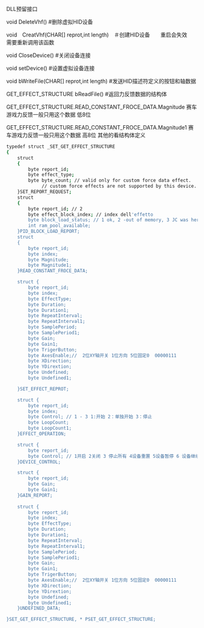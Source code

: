 DLL预留接口

void DeleteVhf() #删除虚拟HID设备

void　CreatVhf(CHAR[] reprot,int length)　＃创建HID设备　　重启会失效　需要重新调用该函数

void CloseDevice()  #关闭设备连接

void setDevice()  #设置虚拟设备连接

void bWriteFile(CHAR[] reprot,int length) #发送HID描述符定义的按钮和轴数据

GET_EFFECT_STRUCTURE bReadFile() #返回力反馈数据的结构体

GET_EFFECT_STRUCTURE.READ_CONSTANT_FROCE_DATA.Magnitude 赛车游戏力反馈一般只用这个数据 低8位

GET_EFFECT_STRUCTURE.READ_CONSTANT_FROCE_DATA.Magnitude1 赛车游戏力反馈一般只用这个数据 高8位  其他的看结构体定义

```sh
typedef struct _SET_GET_EFFECT_STRUCTURE
{
    struct
    {
        byte report_id;
        byte effect_type;
        byte byte_count; // valid only for custom force data effect.
             // custom force effects are not supported by this device.
    }SET_REPORT_REQUEST;
    struct
    {
        byte report_id; // 2
        byte effect_block_index; // index dell'effetto
        byte block_load_status; // 1 ok, 2 -out of memory, 3 JC was here, or maybe not ? case: undefined.
        int ram_pool_available;
    }PID_BLOCK_LOAD_REPORT;
    struct
    {
        byte report_id;
        byte index;
        byte Magnitude;
        byte Magnitude1;
    }READ_CONSTANT_FROCE_DATA;

    struct {
        byte report_id;
        byte index;
        byte EffectType;
        byte Duration;
        byte Duration1;
        byte RepeatInterval;
        byte RepeatInterval1;
        byte SamplePeriod;
        byte SamplePeriod1;
        byte Gain;
        byte Gain1;
        byte TrigerButton;
        byte AxesEnable;//  2位XY轴开关 1位方向 5位固定0  00000111
        byte XDirection;
        byte YDirextion;
        byte Undefined;
        byte Undefined1;

    }SET_EFFECT_REPROT;

    struct {
        byte report_id;
        byte index;
        byte Control; // 1 - 3 1:开始 2：单独开始 3：停止
        byte LoopCount;
        byte LoopCount1;
    }EFFECT_OPERATION;

    struct {
        byte report_id;
        byte Control; // 1开启 2关闭 3 停止所有 4设备重置 5设备暂停 6 设备继续
    }DEVICE_CONTROL;

    struct {
        byte report_id;
        byte Gain;
        byte Gain1;
    }GAIN_REPORT;
    
    struct {
        byte report_id;
        byte index;
        byte EffectType;
        byte Duration;
        byte Duration1;
        byte RepeatInterval;
        byte RepeatInterval1;
        byte SamplePeriod;
        byte SamplePeriod1;
        byte Gain;
        byte Gain1;
        byte TrigerButton;
        byte AxesEnable;//  2位XY轴开关 1位方向 5位固定0  00000111
        byte XDirection;
        byte YDirextion;
        byte Undefined;
        byte Undefined1;
    }UNDEFINED_DATA;

}SET_GET_EFFECT_STRUCTURE, * PSET_GET_EFFECT_STRUCTURE;
```
